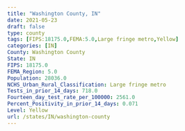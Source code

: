 ```yaml
---
title: "Washington County, IN"
date: 2021-05-23
draft: false
type: county
tags: [FIPS:18175.0,FEMA:5.0,Large fringe metro,Yellow]
categories: [IN]
County: Washington County
State: IN
FIPS: 18175.0
FEMA_Region: 5.0
Population: 28036.0
NCHS_Urban_Rural_Classification: Large fringe metro
Tests_in_prior_14_days: 718.0
Fourteen_day_test_rate_per_100000: 2561.0
Percent_Positivity_in_prior_14_days: 0.071
Level: Yellow
url: /states/IN/washington-county
---
```



